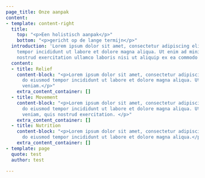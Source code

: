```yaml
---
page_title: Onze aanpak
content:
- template: content-right
  title:
    top: "<p>Een holistisch aanpak</p>"
    bottom: "<p>gericht op de lange termijn</p>"
  introduction: 'Lorem ipsum dolor sit amet, consectetur adipiscing elit, sed do eiusmod
    tempor incididunt ut labore et dolore magna aliqua. Ut enim ad minim veniam, quis
    nostrud exercitation ullamco laboris nisi ut aliquip ex ea commodo consequat. '
  content:
  - title: Relief
    content-block: "<p>Lorem ipsum dolor sit amet, consectetur adipiscing elit, sed
      do eiusmod tempor incididunt ut labore et dolore magna aliqua. Ut enim ad minim
      veniam.</p>"
    extra_content_container: []
  - title: Movement
    content-block: "<p>Lorem ipsum dolor sit amet, consectetur adipiscing elit, sed
      do eiusmod tempor incididunt ut labore et dolore magna aliqua. Ut enim ad minim
      veniam, quis nostrud exercitation. </p>"
    extra_content_container: []
  - title: Nutrition
    content-block: "<p>Lorem ipsum dolor sit amet, consectetur adipiscing elit, sed
      do eiusmod tempor incididunt ut labore et dolore magna aliqua.</p>"
    extra_content_container: []
- template: page
  quote: test
  author: test

---
```

